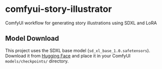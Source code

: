 # comfyui-story-illustrator
ComfyUI workflow for generating story illustrations using SDXL and LoRA

## Model Download

This project uses the SDXL base model (`sd_xl_base_1.0.safetensors`).
Download it from [Hugging Face](https://huggingface.co/stabilityai/stable-diffusion-xl-base-1.0) and place it in your ComfyUI `models/checkpoints/` directory.
